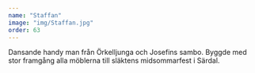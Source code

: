 ```yaml
---
name: "Staffan"
image: "img/Staffan.jpg"
order: 63
---
```

Dansande handy man från Örkelljunga och Josefins sambo. Byggde med stor framgång alla möblerna till släktens midsommarfest i Särdal.
